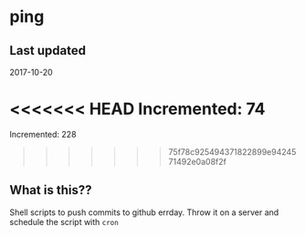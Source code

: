 # ping

## Last updated
2017-10-20

<<<<<<< HEAD
Incremented: 74
=======
Incremented: 228
>>>>>>> 75f78c925494371822899e9424571492e0a08f2f

## What is this?? 
Shell scripts to push commits to github errday. Throw it on a server and schedule the script with `cron`
